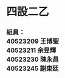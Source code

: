 # 四設二乙
<h3>
組員：</br>
40523209 王博聖</br>
40523211 余昱輝</br>
40523230 陳永昌</br>
40523245 謝東廷</br>
</h3>


